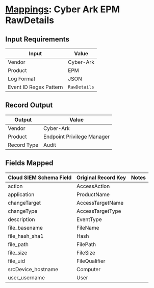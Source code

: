 # [Mappings](README.md): Cyber Ark EPM RawDetails

## Input Requirements

|Input|Value|
|-----|-----|
|Vendor|Cyber-Ark|
|Product|EPM|
|Log Format|JSON|
|Event ID Regex Pattern|`RawDetails`|

## Record Output

|Output|Value|
|------|-----|
|Vendor|Cyber-Ark|
|Product|Endpoint Privilege Manager|
|Record Type|Audit|

## Fields Mapped

|Cloud SIEM Schema Field|Original Record Key|Notes|
|-----------------------|-------------------|-----|
|action|AccessAction||
|application|ProductName||
|changeTarget|AccessTargetName||
|changeType|AccessTargetType||
|description|EventType||
|file_basename|FileName||
|file_hash_sha1|Hash||
|file_path|FilePath||
|file_size|FileSize||
|file_uid|FileQualifier||
|srcDevice_hostname|Computer||
|user_username|User||

